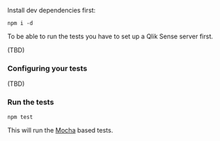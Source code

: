 Install dev dependencies first:

`npm i -d`

To be able to run the tests you have to set up a Qlik Sense server first.

(TBD)

### Configuring your tests
(TBD)

### Run the tests

`npm test`

This will run the [Mocha](https://mochajs.org/) based tests.
